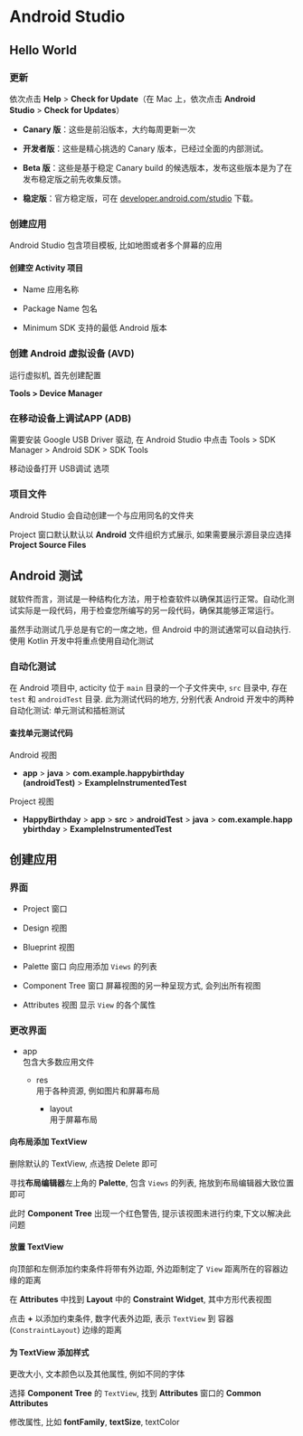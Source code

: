 # Android Studio

## Hello World

### 更新

依次点击 **Help** > **Check for Update**（在 Mac 上，依次点击 **Android Studio** > **Check for Updates**）

- **Canary 版**：这些是前沿版本，大约每周更新一次

- **开发者版**：这些是精心挑选的 Canary 版本，已经过全面的内部测试。

- **Beta 版**：这些是基于稳定 Canary build 的候选版本，发布这些版本是为了在发布稳定版之前先收集反馈。

- **稳定版**：官方稳定版，可在 [developer.android.com/studio](https://developer.android.google.cn/studio?hl=zh-cn) 下载。

### 创建应用

Android Studio 包含项目模板, 比如地图或者多个屏幕的应用

#### 创建空 Activity 项目

- Name
  应用名称

- Package Name
  包名

- Minimum SDK
  支持的最低 Android 版本

### 创建 Android 虚拟设备 (AVD)

运行虚拟机, 首先创建配置

**Tools > Device Manager**

### 在移动设备上调试APP (ADB)

需要安装 Google USB Driver 驱动, 在 Android Studio 中点击 Tools > SDK Manager > Android SDK > SDK Tools

移动设备打开 USB调试 选项

### 项目文件

Android Studio 会自动创建一个与应用同名的文件夹

Project 窗口默认默认以 **Android** 文件组织方式展示, 如果需要展示源目录应选择 **Project Source Files**

## Android 测试

就软件而言，测试是一种结构化方法，用于检查软件以确保其运行正常。自动化测试实际是一段代码，用于检查您所编写的另一段代码，确保其能够正常运行。

虽然手动测试几乎总是有它的一席之地，但 Android 中的测试通常可以自动执行. 使用 Kotlin 开发中将重点使用自动化测试

### 自动化测试

在 Android 项目中, acticity 位于 `main` 目录的一个子文件夹中, `src` 目录中, 存在 `test` 和 `androidTest` 目录. 此为测试代码的地方, 分别代表 Android 开发中的两种自动化测试: 单元测试和插桩测试

#### 查找单元测试代码

Android 视图

- **app** > **java** > **com.example.happybirthday (androidTest)** > **ExampleInstrumentedTest**

Project 视图

- **HappyBirthday** > **app** > **src** > **androidTest** > **java** > **com.example.happybirthday** > **ExampleInstrumentedTest**

## 创建应用

### 界面

- Project 窗口

- Design 视图

- Blueprint 视图

- Palette 窗口
  向应用添加 `Views` 的列表

- Component Tree 窗口
  屏幕视图的另一种呈现方式, 会列出所有视图

- Attributes 视图
  显示 `View` 的各个属性

### 更改界面

- app\
  包含大多数应用文件
  
  - res\
    用于各种资源, 例如图片和屏幕布局
    
    - layout\
      用于屏幕布局

#### 向布局添加 TextView

删除默认的 TextView, 点选按 Delete 即可

寻找**布局编辑器**左上角的 **Palette**, 包含 `Views` 的列表, 拖放到布局编辑器大致位置即可

此时 **Component Tree** 出现一个红色警告, 提示该视图未进行约束,下文以解决此问题

#### 放置 TextView

向顶部和左侧添加约束条件将带有外边距, 外边距制定了 `View` 距离所在的容器边缘的距离

在 **Attributes** 中找到 **Layout** 中的 **Constraint Widget**, 其中方形代表视图

点击 **+** 以添加约束条件, 数字代表外边距, 表示 `TextView` 到 容器(`ConstraintLayout`) 边缘的距离

#### 为 TextView 添加样式

更改大小, 文本颜色以及其他属性, 例如不同的字体

选择 **Component Tree** 的 `TextView`, 找到 **Attributes** 窗口的 **Common Attributes**

修改属性, 比如 **fontFamily**, **textSize**, textColor


